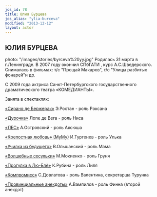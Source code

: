 ```yaml
---
jos_id: 78
title: Юлия Бурцева
jos_alias: "ylia-burceva"
modified: "2013-12-12"
layout: actor
---
```


## ЮЛИЯ БУРЦЕВА

photo: "/images/stories/byrceva%20yy.jpg"
Родилась 31 марта в г.Ленинграде. В 2007 году окончил СПбГАТИ , курс А.С.Шведерского. Снималась в фильмах: т/с "Прощай Макаров", т/с "Улицы разбитых фонарей"и др.

С 2009 года актриса Санкт-Петербургского государственного драматического театра «КОМЕДИАНТЫ».

Занята в спектаклях:

[«Сирано де Бержерак»](60-sirano-de-bergerak.html) Э.Ростан - роль Роксана

[«Дурочка»](44-dyrochka.html) Лопе де Вега - роль Ниса

[«ЛЕС»](91-les.html) А.Островский - роль Аксюша

[«Крепостная любовь» (МуМу)](46-mumu.html) И.Тургенев - роль Улька

[«Училка из будущего»](90-ychilka.html) В.Ольшанский - роль Мама

[«Волшебные сосульки»](75-volshebnie-sosulki.html) М.Мокиенко - роль Груня

[«Прогулка в Лю-Блё»](73-progulka-v-ly-blio.html) К.Рубина - роль Лиля

[«Компромисс»](282-kompromiss-sdovlatov.html) С.Довлатова - роль Валентина, секретарша Турунка

[«Провинциальные анекдоты»](71-anekdoti.html) А.Вампилов - роль Финна (второй анекдот)

